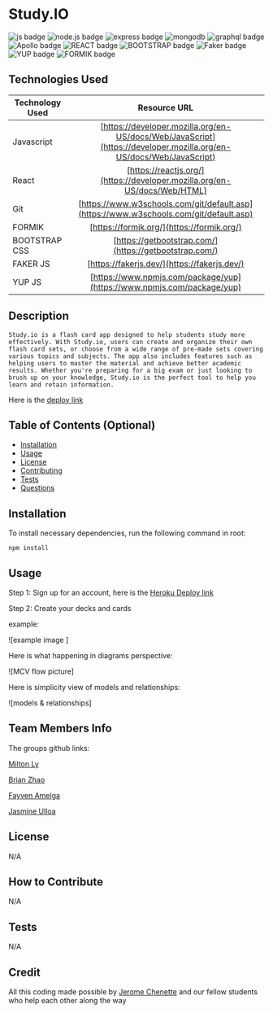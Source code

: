 # Study.IO

![js badge](https://img.shields.io/badge/TECHOLOGY-JAVASCRIPT%20ES6-important)
![node.js badge](https://img.shields.io/badge/TECHOLOGY-NODE.JS%20V16-important)
![express badge](https://img.shields.io/badge/TECHOLOGY-EXPRESS%20@4.18.2-important)
![mongodb](https://img.shields.io/badge/TECHOLOGY-MONGODB-success)
![graphql badge](https://img.shields.io/badge/TECHOLOGY-APOLLO%20@3.12.0-blueviolet)
![Apollo badge](https://img.shields.io/badge/TECHOLOGY-GRAPHQL%20@16.6.0-blueviolet)
![REACT badge](https://img.shields.io/badge/TECHOLOGY-REACT-9cf)
![BOOTSTRAP badge](https://img.shields.io/badge/TECHOLOGY-REACT%20BOOTSTRAP-blueviolet)
![Faker badge](https://img.shields.io/badge/TECHOLOGY-FAKER-green)
![YUP badge](https://img.shields.io/badge/TECHOLOGY-YUP-red)
![FORMIK badge](https://img.shields.io/badge/TECHOLOGY-FORMIK-black)

## Technologies Used

| Technology Used         | Resource URL           | 
| ------------- |:-------------:| 
| Javascript    | [https://developer.mozilla.org/en-US/docs/Web/JavaScript](https://developer.mozilla.org/en-US/docs/Web/JavaScript) | 
| React    | [https://reactjs.org/](https://developer.mozilla.org/en-US/docs/Web/HTML) |   
| Git | [https://www.w3schools.com/git/default.asp](https://www.w3schools.com/git/default.asp)     |  
| FORMIK | [https://formik.org/](https://formik.org/)     |  
| BOOTSTRAP CSS | [https://getbootstrap.com/](https://getbootstrap.com/)     |  
| FAKER JS | [https://fakerjs.dev/](https://fakerjs.dev/)     |  
| YUP JS | [https://www.npmjs.com/package/yup](https://www.npmjs.com/package/yup)     |  

## Description

    Study.io is a flash card app designed to help students study more effectively. With Study.io, users can create and organize their own flash card sets, or choose from a wide range of pre-made sets covering various topics and subjects. The app also includes features such as helping users to master the material and achieve better academic results. Whether you're preparing for a big exam or just looking to brush up on your knowledge, Study.io is the perfect tool to help you learn and retain information.

Here is the [deploy link]()

## Table of Contents (Optional)

- [Installation](#installation)
- [Usage](#usage)
- [License](#license)
- [Contributing](#contributing)
- [Tests](#tests)
- [Questions](#questions)

## Installation

To install necessary dependencies, run the following command in root: 

    npm install  

## Usage

Step 1: Sign up for an account, here is the [Heroku Deploy link]()

Step 2: Create your decks and cards

example:

![example image ]

Here is what happening in diagrams perspective: 

![MCV flow picture]

Here is simplicity view of models and relationships: 

![models & relationships]

## Team Members Info

The groups github links:

[Milton Ly](https://github.com/MiltonLy)

[Brian Zhao](https://github.com/byxzESC)

[Fayven Amelga](https://github.com/famelga)

[Jasmine Ulloa](https://github.com/silkyjazz)


## License

N/A

## How to Contribute

N/A

## Tests

N/A

## Credit

All this coding made possible by [Jerome Chenette](https://github.com/jeromechenette) and our fellow students who help each other along the way
